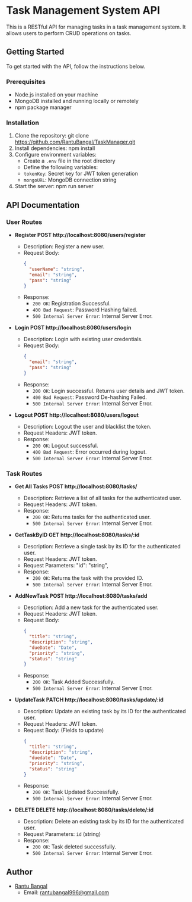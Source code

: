 # Task Management System API

This is a RESTful API for managing tasks in a task management system. It allows users to perform CRUD operations on tasks.

## Getting Started

To get started with the API, follow the instructions below.

### Prerequisites

- Node.js installed on your machine
- MongoDB installed and running locally or remotely
- npm package manager

### Installation

1. Clone the repository: git clone <https://github.com/RantuBangal/TaskManager.git>
2. Install dependencies: npm install
3. Configure environment variables:
   - Create a `.env` file in the root directory
   - Define the following variables:
    - `tokenKey`: Secret key for JWT token generation
    - `mongoURL`: MongoDB connection string
4. Start the server: npm run server


## API Documentation

### User Routes

- **Register  POST http://localhost:8080/users/register**
  - Description: Register a new user.
  - Request Body:
    ```json
    {
      "userName": "string",
      "email": "string",
      "pass": "string"
    }
    ```
  - Response:
    - `200 OK`: Registration Successful.
    - `400 Bad Request`: Password Hashing failed.
    - `500 Internal Server Error`: Internal Server Error.

- **Login  POST http://localhost:8080/users/login**
  - Description: Login with existing user credentials.
  - Request Body:
    ```json
    {
      "email": "string",
      "pass": "string"
    }
    ```
  - Response:
    - `200 OK`: Login successful. Returns user details and JWT token.
    - `400 Bad Request`: Password De-hashing Failed.
    - `500 Internal Server Error`: Internal Server Error.

- **Logout  POST http://localhost:8080/users/logout**
  - Description: Logout the user and blacklist the token.
  - Request Headers: JWT token.
  - Response:
    - `200 OK`: Logout successful.
    - `400 Bad Request`: Error occurred during logout.
    - `500 Internal Server Error`: Internal Server Error.

### Task Routes

- **Get All Tasks POST http://localhost:8080/tasks/**
  - Description: Retrieve a list of all tasks for the authenticated user.
  - Request Headers: JWT token.
  - Response:
    - `200 OK`: Returns tasks for the authenticated user.
    - `500 Internal Server Error`: Internal Server Error.

- **GetTaskByID GET http://localhost:8080/tasks/:id**
  - Description: Retrieve a single task by its ID for the authenticated user.
  - Request Headers: JWT token.
  - Request Parameters: "id": "string",
  - Response:
    - `200 OK`: Returns the task with the provided ID.
    - `500 Internal Server Error`: Internal Server Error.

- **AddNewTask POST http://localhost:8080/tasks/add**
  - Description: Add a new task for the authenticated user.
  - Request Headers: JWT token.
  - Request Body:
    ```json
    {
      "title": "string",
      "description": "string",
      "dueDate": "Date",
      "priority": "string",
      "status": "string"
    }
    ```
  - Response:
    - `200 OK`: Task Added Successfully.
    - `500 Internal Server Error`: Internal Server Error.


- **UpdateTask PATCH http://localhost:8080/tasks/update/:id**
  - Description: Update an existing task by its ID for the authenticated user.
  - Request Headers: JWT token.
  - Request Body: (Fields to update)
    ```json
    {
      "title": "string",
      "description": "string",
      "duedate": "Date",
      "priority": "string",
      "status": "string"
    }
    ```
  - Response:
    - `200 OK`: Task Updated Successfully.
    - `500 Internal Server Error`: Internal Server Error.


- **DELETE DELETE http://localhost:8080/tasks/delete/:id**
  - Description: Delete an existing task by its ID for the authenticated user.
  - Request Parameters: `id` (string)
  - Response:
    - `200 OK`: Task deleted successfully.
    - `500 Internal Server Error`: Internal Server Error.

## Author

- [Rantu Bangal](https://github.com/RantuBangal)
  - Email: rantubangal996@gmail.com

